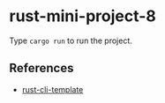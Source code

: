 # rust-mini-project-8
Type `cargo run` to run the project.

## References

* [rust-cli-template](https://github.com/kbknapp/rust-cli-template)
